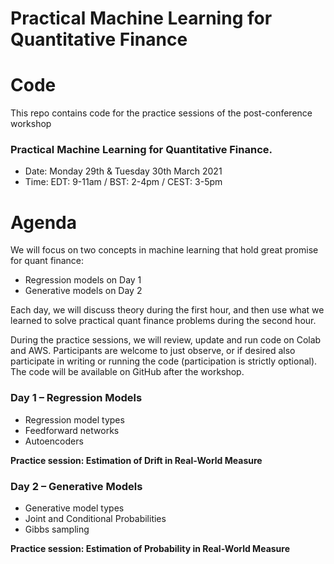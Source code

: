 # Practical Machine Learning for Quantitative Finance

# Code

This repo contains code for the practice sessions of the post-conference
workshop

### Practical Machine Learning for Quantitative Finance.

- Date: Monday 29th & Tuesday 30th March 2021
- Time: EDT: 9-11am / BST: 2-4pm / CEST: 3-5pm

# Agenda

We will focus on two concepts in machine learning that hold great promise for
quant finance: 

- Regression models on Day 1
- Generative models on Day 2 

Each day, we will discuss theory during the first hour, and then use what
we learned to solve practical quant finance problems during the second hour.

During the practice sessions, we will review, update and run code on Colab and
AWS. Participants are welcome to just observe, or if desired  also participate 
in writing or running the code (participation is strictly optional). The code 
will be available on GitHub after the workshop.

### Day 1 – Regression Models

- Regression model types
- Feedforward networks
- Autoencoders

**Practice session: Estimation of Drift in Real-World Measure**

### Day 2 – Generative Models

- Generative model types
- Joint and Conditional Probabilities
- Gibbs sampling

**Practice session: Estimation of Probability in Real-World Measure**

